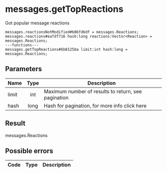 # messages.getTopReactions
Got popular message reactions

```
messages.reactionsNotModified#b06fdbdf = messages.Reactions;
messages.reactions#eafdf716 hash:long reactions:Vector<Reaction> = messages.Reactions;
---functions---
messages.getTopReactions#bb8125ba limit:int hash:long = messages.Reactions;
```

## Parameters
| Name | Type | Description |
| ---- | :----: | ----------- |
| limit | int | Maximum number of results to return, see pagination |
| hash | long | Hash for pagination, for more info click here |


## Result
messages.Reactions

## Possible errors
| Code | Type | Description |
| ---- | :----: | ----------- |

